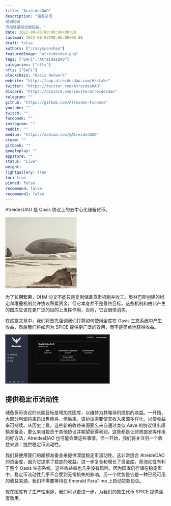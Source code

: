 ```yaml
---
title: "AtreidesDAO"
description: "储备货币
绿洲协议
流动性基础设施扭曲。"
date: 2022-08-05T00:00:00+08:00
lastmod: 2022-08-05T00:00:00+08:00
draft: false
authors: ["crazyxuanshao"]
featuredImage: "atreidesdao.png"
tags: ["DeFi","AtreidesDAO"]
categories: ["nfts"]
nfts: ["DeFi"]
blockchain: "Oasis Network"
website: "https://app.atreidesdao.com/#/stake"
twitter: "https://twitter.com/AtreidesDAO"
discord: "https://discord.com/invite/atreidesdao"
telegram: ""
github: "https://github.com/Atreides-Finance"
youtube: ""
twitch: ""
facebook: ""
instagram: ""
reddit: ""
medium: "https://medium.com/@AtreidesDAO"
steam: ""
gitbook: ""
googleplay: ""
appstore: ""
status: "Live"
weight: 
lightgallery: true
toc: true
pinned: false
recommend: false
recommend1: false
---
```

<p>AtreidesDAO 是 Oasis 协议上的去中心化储备货币。&nbsp;</p>

![ppp](ppp.png)

为了长期繁荣，OHM 分叉不能只是复制储备货币机制并收工。奥林巴斯创建的绑定和堆叠机制允许协议积累资金，但它本身并不是最终目标。这些机制和由此产生的国库应该在更广泛的目的上发挥作用，否则，它会很快消失。

在这篇文章中，我们将首先强调我们打算如何使用金库在 Oasis 生态系统中产生收益，然后我们将如何为 SPICE 提供更广泛的效用，而不是简单地获得收益。

![ooo](ooo.png)

## 提供稳定币流动性

储备货币协议的长期目标是增加其国库，以维持为其堆垛机提供的收益。一开始，大部分利润将来自出售债券，但后来，该协议需要使其收入来源多样化，以使收益率可持续。从历史上看，这些新的收益来源要么来自通过类似 Aave 的协议借出超额准备金，要么来自投资于其他协议并期望获得利润。这些都是让财政部发挥作用的好方法，AtreidesDAO 也可能会做这些事情。但一开始，我们将关注另一个收益来源：提供稳定币流动性。

我们将使用我们的超额准备金来提供深度稳定币流动性。这非常适合 AtreideDAO 的资金库，因为它提供了稳定的收益，进一步复合和增长了资金库，而流动性有利于整个 Oasis 生态系统。这些收益率也几乎没有风险，因为国库仍存储在稳定币中，稳定币流动性几乎不会受到无常损失的影响。另一个优势是它是一种已经可用的收益来源，我们不需要等待在 Emerald ParaTime 上启动贷款协议。

现在国库有了生产性用途，我们可以更进一步，为我们的原生代币 SPICE 提供深度效用。